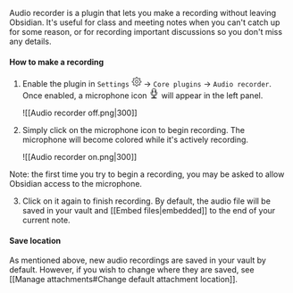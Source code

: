 Audio recorder is a plugin that lets you make a recording without leaving Obsidian. It's useful for class and meeting notes when you can't catch up for some reason, or for recording important discussions so you don't miss any details.

#### How to make a recording
1. Enable the plugin in `Settings` <svg viewBox="0 0 100 100" width="18" height="18" class="gear"><path fill="currentColor" stroke="currentColor" d="M44.4,4c-1,0-1.8,0.7-2,1.7l-1.9,11.9c-2.3,0.7-4.6,1.6-6.7,2.7l-9.8-7c-0.8-0.6-1.9-0.5-2.6,0.2l-7.8,7.8 c-0.7,0.7-0.8,1.8-0.2,2.6l6.9,9.9c-1.2,2.1-2.1,4.4-2.8,6.7l-11.9,2c-1,0.2-1.7,1-1.7,2v11c0,1,0.7,1.8,1.6,2l11.9,2.1 c0.7,2.4,1.6,4.6,2.8,6.7l-7,9.8c-0.6,0.8-0.5,1.9,0.2,2.6l7.8,7.8c0.7,0.7,1.8,0.8,2.6,0.2l9.9-6.9c2.1,1.2,4.3,2.1,6.7,2.8 l2,11.9c0.2,1,1,1.7,2,1.7h11c1,0,1.8-0.7,2-1.7l2.1-12c2.3-0.7,4.6-1.6,6.7-2.8l10,7c0.8,0.6,1.9,0.5,2.6-0.2l7.8-7.8 c0.7-0.7,0.8-1.8,0.2-2.6l-7.1-9.9c1.1-2.1,2.1-4.3,2.7-6.6l12-2.1c1-0.2,1.7-1,1.7-2v-11c0-1-0.7-1.8-1.7-2l-12-2 c-0.7-2.3-1.6-4.5-2.7-6.6l7-10c0.6-0.8,0.5-1.9-0.2-2.6l-7.8-7.8c-0.7-0.7-1.8-0.8-2.6-0.2l-9.8,7.1c-2.1-1.2-4.3-2.1-6.7-2.8 l-2.1-12c-0.2-1-1-1.7-2-1.7L44.4,4z M46.1,8h7.6l2,11.4c0.1,0.8,0.7,1.4,1.5,1.6c2.9,0.7,5.7,1.9,8.2,3.4 c0.7,0.4,1.6,0.4,2.2-0.1l9.4-6.7l5.4,5.4l-6.7,9.5c-0.5,0.6-0.5,1.5-0.1,2.2c1.5,2.5,2.6,5.2,3.4,8.1c0.2,0.8,0.8,1.4,1.6,1.5 L92,46.1v7.6l-11.4,2c-0.8,0.1-1.4,0.7-1.6,1.5c-0.7,2.9-1.9,5.6-3.4,8.1c-0.4,0.7-0.4,1.6,0.1,2.2l6.8,9.4l-5.4,5.4l-9.5-6.7 c-0.7-0.5-1.5-0.5-2.2-0.1c-2.5,1.5-5.2,2.7-8.2,3.4c-0.8,0.2-1.3,0.8-1.5,1.6l-2,11.4h-7.6l-1.9-11.3c-0.1-0.8-0.7-1.4-1.5-1.6 c-2.9-0.7-5.7-1.9-8.2-3.4c-0.7-0.4-1.5-0.4-2.2,0.1l-9.4,6.6l-5.4-5.4l6.6-9.3c0.5-0.7,0.5-1.5,0.1-2.2c-1.5-2.5-2.7-5.3-3.4-8.2 c-0.2-0.8-0.8-1.3-1.6-1.5L8,53.7v-7.6l11.3-1.9c0.8-0.1,1.4-0.7,1.6-1.5c0.7-2.9,1.9-5.7,3.4-8.2c0.4-0.7,0.4-1.5-0.1-2.2 l-6.6-9.4l5.4-5.4l9.3,6.7c0.6,0.5,1.5,0.5,2.2,0.1c2.5-1.5,5.3-2.7,8.2-3.4c0.8-0.2,1.4-0.8,1.5-1.6L46.1,8z M50,34 c-8.8,0-16,7.2-16,16s7.2,16,16,16s16-7.2,16-16S58.8,34,50,34z M50,38c6.7,0,12,5.3,12,12s-5.3,12-12,12s-12-5.3-12-12 S43.3,38,50,38z"></path></svg> -> `Core plugins` -> `Audio recorder`. Once enabled, a microphone icon <svg viewBox="0 0 100 100" width="18" height="18" class="microphone"><path fill="currentColor" stroke="currentColor" d="M50,0c-12.1,0-22,9.6-22,21.5v25.1c0,11.9,9.9,21.5,22,21.5s22-9.6,22-21.5V21.5C72,9.6,62.1,0,50,0z M50,4.1 c10,0,17.9,7.8,17.9,17.4V22H57c-0.1,0-0.1,0-0.2,0c-1.1,0.1-2,1-1.9,2.1c0.1,1.1,1,2,2.1,1.9h10.9v4H57c-0.1,0-0.1,0-0.2,0 c-1.1,0.1-2,1-1.9,2.1s1,2,2.1,1.9h10.9v4H57c-0.1,0-0.1,0-0.2,0c-1.1,0.1-2,1-1.9,2.1s1,2,2.1,1.9h10.9v4.6 c0,9.6-8,17.4-17.9,17.4S32,56.2,32,46.6V42H43c0.7,0,1.4-0.4,1.8-1c0.4-0.6,0.4-1.4,0-2c-0.4-0.6-1-1-1.8-1H32v-4H43 c0.7,0,1.4-0.4,1.8-1c0.4-0.6,0.4-1.4,0-2c-0.4-0.6-1-1-1.8-1H32v-4H43c0.7,0,1.4-0.4,1.8-1c0.4-0.6,0.4-1.4,0-2 c-0.4-0.6-1-1-1.8-1H32v-0.6C32,11.9,40,4.1,50,4.1L50,4.1z M19.6,34.3c-0.8,0.2-1.4,0.9-1.4,1.7v10c0,15.4,11.1,28.3,25.7,31.2 V90h-13c-3.8,0-6.9,3.1-6.9,6.9v2.9h51.7v-2.9c0-3.8-3.1-6.9-6.9-6.9H56V77.2C70.6,74.4,81.7,61.4,81.7,46V36c0-1-0.8-1.7-1.7-1.7 s-1.7,0.8-1.7,1.7v10c0,15.6-12.6,28.2-28.2,28.2S21.7,61.6,21.7,46V36c0-0.5-0.2-1-0.6-1.3c-0.4-0.3-0.9-0.5-1.4-0.4 C19.7,34.3,19.7,34.3,19.6,34.3L19.6,34.3z M48,77.6c0.6,0,1.3,0.1,1.9,0.1c0.6,0,1.3-0.1,1.9-0.1v12.3H48L48,77.6z M30.9,94h14.6 c0.2,0,0.3,0.1,0.5,0.1h8c0.1,0,0.3,0,0.4-0.1h14.4c1.3,0,2.1,0.8,2.6,1.9h-43C28.8,94.8,29.6,94,30.9,94z"></path></svg> will appear in the left panel.

	![[Audio recorder off.png|300]]

2. Simply click on the microphone icon to begin recording. The microphone will become colored while it's actively recording.

	![[Audio recorder on.png|300]]

Note: the first time you try to begin a recording, you may be asked to allow Obsidian access to the microphone.

3. Click on it again to finish recording. By default, the audio file will be saved in your vault and [[Embed files|embedded]] to the end of your current note.

#### Save location
As mentioned above, new audio recordings are saved in your vault by default. However, if you wish to change where they are saved, see [[Manage attachments#Change default attachment location]].
